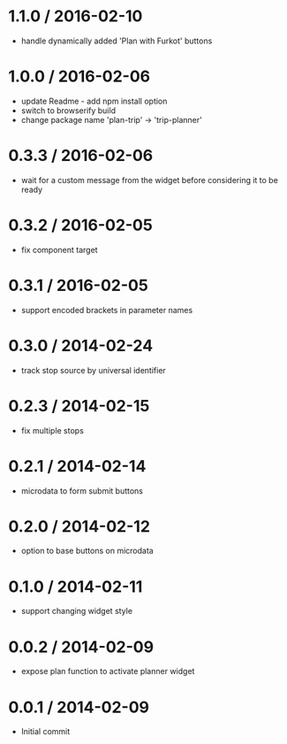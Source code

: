 
1.1.0 / 2016-02-10
==================

 * handle dynamically added 'Plan with Furkot' buttons

1.0.0 / 2016-02-06
==================

 * update Readme - add npm install option
 * switch to browserify build
 * change package name 'plan-trip' -> 'trip-planner'

0.3.3 / 2016-02-06
==================

 * wait for a custom message from the widget before considering it to be ready

0.3.2 / 2016-02-05
==================

 * fix component target

0.3.1 / 2016-02-05
==================

 * support encoded brackets in parameter names

0.3.0 / 2014-02-24
==================

 * track stop source by universal identifier

0.2.3 / 2014-02-15
==================

 * fix multiple stops

0.2.1 / 2014-02-14
==================

 * microdata to form submit buttons

0.2.0 / 2014-02-12
==================

 * option to base buttons on microdata

0.1.0 / 2014-02-11
==================

 * support changing widget style

0.0.2 / 2014-02-09
==================

 * expose plan function to activate planner widget

0.0.1 / 2014-02-09
==================

 * Initial commit
